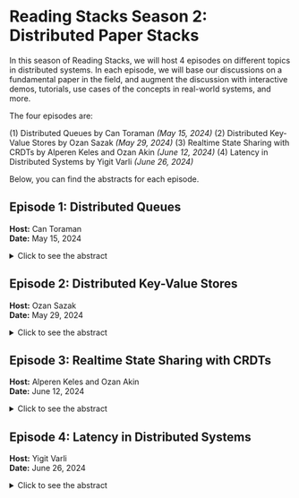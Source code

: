 
# Reading Stacks Season 2: Distributed Paper Stacks

In this season of Reading Stacks, we will host 4 episodes on different topics in distributed systems. In each episode, we will base our discussions on a fundamental paper in the field, and augment the discussion with interactive demos, tutorials, use cases of the concepts in real-world systems, and more.

The four episodes are:

(1) Distributed Queues by Can Toraman *(May 15, 2024)*
(2) Distributed Key-Value Stores by Ozan Sazak *(May 29, 2024)*
(3) Realtime State Sharing with CRDTs by Alperen Keles and Ozan Akin *(June 12, 2024)*
(4) Latency in Distributed Systems by Yigit Varli *(June 26, 2024)*

Below, you can find the abstracts for each episode.

<!-- Add Toggle -->

## Episode 1: Distributed Queues

**Host:** Can Toraman  
**Date:** May 15, 2024

<details>
<summary>
Click to see the abstract
</summary>
In this episode of Paper Stacks, Can Toraman will be discussing Achieving Task-Based Scheduling in Low-Latency Distributed Priority Queues.

In modern distributed systems, managing the queue efficiently is crucial for performance and responsiveness. Especially in multi-tenant environments, prioritizing different tasks (based on customer, task type, etc) is crucial. Yet, this area is still not highly explored, as many companies solve it by using different queues. Well, are more optimal ways, and how are they achievable in a distributed setting?

Distributed priority queues are still not highly explored in the academic environment, so will base our discussions on different theoratical and practical perspectives used in the industry:
- Timestone, Netflix’s distributed queue used in its encoding service 
- ⁠B4, Google’s Wide Area Network to support requests from both GCP and Google applications.
- ⁠Facebook’s FOQS to support horizontal scaling and multi-tenant environments
- ⁠QPID: A Distributed Priority Queue with Item Locality

Links:
Timestone: https://netflixtechblog.com/timestone-netflixs-high-throughput-low-latency-priority-queueing-system-with-built-in-support-1abf249ba95f
B4: https://research.google/pubs/b4-and-after-managing-hierarchy-partitioning-and-asymmetry-for-availability-and-scale-in-googles-software-defined-wan/
FOQS: https://engineering.fb.com/2021/02/22/production-engineering/foqs-scaling-a-distributed-priority-queue/
QPID: https://ieeexplore.ieee.org/document/4725152
</details>

## Episode 2: Distributed Key-Value Stores

**Host:** Ozan Sazak  
**Date:** May 29, 2024

<details>
<summary>
Click to see the abstract
</summary>
In this episode of Paper Stacks, Ozan Sazak will explore the internals of Amazon Dynamo, a highly available and scalable key-value store.

Dynamo, developed for Amazon’s critical services, addressed the internal needs of Amazon using techniques such as consistent hashing, quorum-like techniques, and eventual consistency.

We’ll dive into the 2007 Dynamo paper, discuss the internals of the Dynamo, and the design decisions between the parts such as partitioning and replication.

Paper Link: https://www.allthingsdistributed.com/files/amazon-dynamo-sosp2007.pdf"
</details>

## Episode 3: Realtime State Sharing with CRDTs

**Host:** Alperen Keles and Ozan Akin  
**Date:** June 12, 2024

<details>
<summary>
Click to see the abstract
</summary>
In this episode of Paper Stacks, Alperen Keles and Ozan Akin will be discussing
Real-Time Distributed State Sharing for Collaborative Applications using Conflict-Free
Replicated Data Types(CRDTs).

Sharing state between multiple servers and clients is extremely common today. When
multiple users make concurrent updates on a shared data structure, the applications need 
conflict resolution strategies to ensure all users agree on the final state. 

CRDTs are one such mechanism for handling distributed state; the differentiating factors
for CRDTs are (1) they don't need a central server, (2) they are highly fault-tolerant, allowing
users to work offline, and sync their work at arbitrary intervals.

Within the episode, we will base our discussions on the 2011 paper by Marc Shapiro, discuss the 
usage of CRDTs in collaborative text editing in Zed Code Editor, collaborative canvases such as
Excalidraw and Figma, and provide live demos on the internal workings of CRDTs.

Paper Link: https://inria.hal.science/inria-00555588/document
</details>

## Episode 4: Latency in Distributed Systems

**Host:** Yigit Varli  
**Date:** June 26, 2024

<details>
<summary>
Click to see the abstract
</summary>

In this episode of Paper Stacks, Yigit Varli will be discussing the challenges of
optimizing tail latencies in large-scale distributed systems.

Distributed systems tend to serve a diverse set of users at geographically varying locations, with
heterogeneous loads and requirements. Classically, such systems have optimized for “average latency”,
which resulted in very high latency for a small subset of users, the so-called tail.

In this episode, we will dive into 'The Tail at Scale' by Jeffrey Dean and Luiz André Barroso from Google,
where we will explore system designs and techniques to handle high loads, ensuring smoother operation and
improved user experience.

Paper Link: https://dl.acm.org/doi/pdf/10.1145/2408776.2408794
</details>